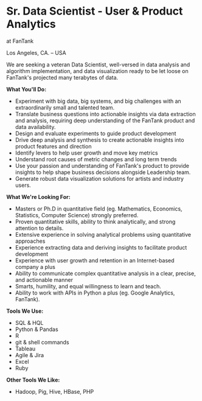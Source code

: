 # Sr. Data Scientist - User &amp; Product Analytics
at FanTank

Los Angeles, CA. – USA

We are seeking a veteran Data Scientist, well-versed in data analysis and algorithm implementation, and data visualization ready to be let loose on FanTank&#39;s projected many terabytes of data.

**What You&#39;ll Do:**

- Experiment with big data, big systems, and big challenges with an extraordinarily small and talented team.
- Translate business questions into actionable insights via data extraction and analysis, requiring deep understanding of the FanTank product and data availability.
- Design and evaluate experiments to guide product development
- Drive deep analysis and synthesis to create actionable insights into product features and direction
- Identify levers to help user growth and move key metrics
- Understand root causes of metric changes and long term trends
- Use your passion and understanding of FanTank&#39;s product to provide insights to help shape business decisions alongside Leadership team.
- Generate robust data visualization solutions for artists and industry users.

**What We&#39;re Looking For:**

- Masters or Ph.D in quantitative field (eg. Mathematics, Economics, Statistics, Computer Science) strongly preferred.
- Proven quantitative skills, ability to think analytically, and strong attention to details.
- Extensive experience in solving analytical problems using quantitative approaches
- Experience extracting data and deriving insights to facilitate product development
- Experience with user growth and retention in an Internet-based company a plus
- Ability to communicate complex quantitative analysis in a clear, precise, and actionable manner
- Smarts, humility, and equal willingness to learn and teach.
- Ability to work with APIs in Python a plus (eg. Google Analytics, FanTank).



**Tools We Use:**

- SQL &amp; HQL
- Python &amp; Pandas
- R
- git &amp; shell commands
- Tableau
- Agile &amp; Jira
- Excel
- Ruby

**Other Tools We Like:**

- Hadoop, Pig, Hive, HBase, PHP
